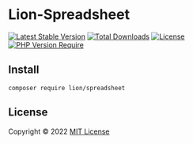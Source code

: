 # Lion-Spreadsheet

[![Latest Stable Version](http://poser.pugx.org/lion/spreadsheet/v)](https://packagist.org/packages/lion/spreadsheet) [![Total Downloads](http://poser.pugx.org/lion/spreadsheet/downloads)](https://packagist.org/packages/lion/spreadsheet) [![License](http://poser.pugx.org/lion/spreadsheet/license)](https://packagist.org/packages/lion/spreadsheet) [![PHP Version Require](http://poser.pugx.org/lion/spreadsheet/require/php)](https://packagist.org/packages/lion/spreadsheet)

## Install

```shell
composer require lion/spreadsheet
```

## License

Copyright © 2022 [MIT License](https://github.com/Sleon4/Lion-Spreadsheet/blob/main/LICENSE)